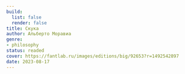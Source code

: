 ```yaml
---
build:
  list: false
  render: false
title: Скука
author: Альберто Моравиа
genre:
- philosophy
status: readed
cover: https://fantlab.ru/images/editions/big/92653?r=1492542897
date: 2023-08-17
---
```


